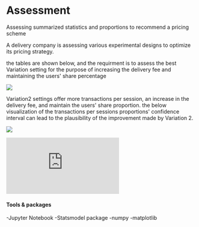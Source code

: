 # Assessment
Assessing summarized statistics and proportions to recommend a pricing scheme 



A delivery company is assessing various experimental designs to optimize its pricing strategy. 

the tables are shown below, and the requirment is to assess the best Variation setting for the purpose of increasing the delivery fee and maintaining the users' share percentage

![](https://github.com/SAB4891/Assessment-/blob/e38a41739bad67a7e74405bf200e9f0b003e9e80/tables.png)








Variation2 settings offer more transactions per session, an increase in the delivery fee, and maintain the users' share proportion. the below visualization of the transactions per sessions proportions' confidence interval can lead to the plausibility of the improvement made by Variation 2. 


![](https://github.com/SAB4891/Assessment-/blob/369202c9ec89f6600adb6f281fb0212142f6869b/confidence_intervals.png)






![Link](https://github.com/SAB4891/Assessment/blob/246019c979d3383948222cb934f356a8a7896c5f/TiersProportions.html)




#### Tools & packages 

-Jupyter Notebook
-Statsmodel package
-numpy
-matplotlib
